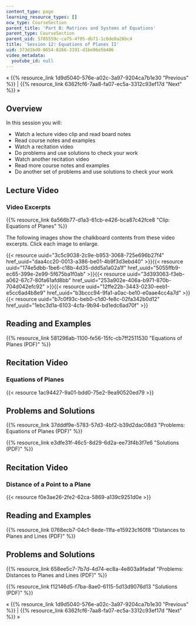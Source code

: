 ```yaml
---
content_type: page
learning_resource_types: []
ocw_type: CourseSection
parent_title: 'Part B: Matrices and Systems of Equations'
parent_type: CourseSection
parent_uid: 5785559c-ca75-4f05-db71-1c0de8a26bc4
title: 'Session 12: Equations of Planes II'
uid: 373d1bd0-0654-8266-3191-d1be06e5b406
video_metadata:
  youtube_id: null
---
```


« {{% resource_link 1d9d5040-576e-a02c-3a97-9204ca7b1e30 "Previous" %}} | {{% resource_link 6362fcf6-7aa8-fa07-ec5a-3312c93ef17d "Next" %}} »

Overview
--------

In this session you will:

*   Watch a lecture video clip and read board notes
*   Read course notes and examples
*   Watch a recitation video
*   Do problems and use solutions to check your work
*   Watch another recitation video
*   Read more course notes and examples
*   Do another set of problems and use solutions to check your work

Lecture Video
-------------

### Video Excerpts

{{% resource_link 6a566b77-d1a3-61cb-e426-bca87c42fce8 "Clip: Equations of Planes" %}}

The following images show the chalkboard contents from these video excerpts. Click each image to enlarge.

{{< resource uuid="3c5c9038-2c9e-b953-3068-725e696b27f4" href_uuid="daa4cc20-0013-a386-be01-4b9f3d3ebd40" >}}{{< resource uuid="174e5dbb-1be6-c18b-4d35-ddd5a1a02a1f" href_uuid="5055ffb9-ec65-399e-2e99-5f675ba1f0ab" >}}{{< resource uuid="3d393063-f3eb-a062-67c7-80fa61afd8bb" href_uuid="253a902e-406a-b971-870b-704d042efc92" >}}{{< resource uuid="12ffe22b-3443-0230-eeb1-e5cc6ad4b8e9" href_uuid="b3bccc94-9fa1-a0ac-be10-e0aae4cc4a7d" >}}  
{{< resource uuid="b7c0f93c-beb0-c1d0-fe8c-02fa342b0d12" href_uuid="1ebc3d1a-6103-4cfa-9b94-bd1edc6ad70f" >}}

Reading and Examples
--------------------

{{% resource_link 581296ab-1100-fe56-15fc-cb7ff2511530 "Equations of Planes (PDF)" %}}

Recitation Video
----------------

### Equations of Planes

{{< resource 1ac94427-9a01-bdd0-75e2-9ea90520ed79 >}}

Problems and Solutions
----------------------

{{% resource_link 37dddf9e-5783-57d3-4bf2-b39d2dac08d3 "Problems: Equations of Planes (PDF)" %}}

{{% resource_link e3dfe31f-46c5-8d29-6d2a-ee73f4b3f7e6 "Solutions (PDF)" %}}

Recitation Video
----------------

### Distance of a Point to a Plane

{{< resource f0e3ae26-2fe2-62ca-5869-a139c9251d0e >}}

Reading and Examples
--------------------

{{% resource_link 0768ecb7-04c1-8ede-11fa-e15923c160f8 "Distances to Planes and Lines (PDF)" %}}

Problems and Solutions
----------------------

{{% resource_link 658ee5c7-7b7d-4d74-ec8a-4e803a9fadaf "Problems: Distances to Planes and Lines (PDF)" %}}

{{% resource_link f12146d5-f7ba-8ae0-6115-5d13d9076d13 "Solutions (PDF)" %}}

« {{% resource_link 1d9d5040-576e-a02c-3a97-9204ca7b1e30 "Previous" %}} | {{% resource_link 6362fcf6-7aa8-fa07-ec5a-3312c93ef17d "Next" %}} »